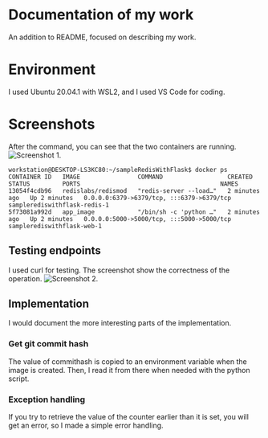 # Documentation of my work 
An addition to README, focused on describing my work.

# Environment
I used Ubuntu 20.04.1 with WSL2, and I used VS Code for coding.

# Screenshots
After the command, you can see that the two containers are running.
![Screenshot 1.](dockerContainers.PNG)
```
workstation@DESKTOP-LS3KC80:~/sampleRedisWithFlask$ docker ps
CONTAINER ID   IMAGE                COMMAND                  CREATED         STATUS         PORTS                                       NAMES
13054f4cdb96   redislabs/redismod   "redis-server --load…"   2 minutes ago   Up 2 minutes   0.0.0.0:6379->6379/tcp, :::6379->6379/tcp   samplerediswithflask-redis-1
5f73081a992d   app_image            "/bin/sh -c 'python …"   2 minutes ago   Up 2 minutes   0.0.0.0:5000->5000/tcp, :::5000->5000/tcp   samplerediswithflask-web-1
```

## Testing endpoints
I used curl for testing. The screenshot show the correctness of the operation.
![Screenshot 2.](test.PNG)

## Implementation
I would document the more interesting parts of the implementation.
### Get git commit hash
The value of commithash is copied to an environment variable when the image is created. Then, I read it from there when needed with the python script.
### Exception handling
If you try to retrieve the value of the counter earlier than it is set, you will get an error, so I made a simple error handling.

